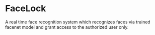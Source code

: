 # FaceLock
A real time face recognition system which recognizes faces via trained facenet model and grant access to the authorized user only.
